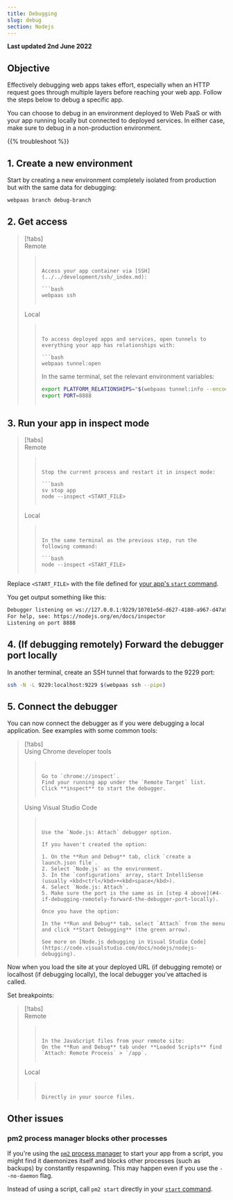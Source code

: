 ```yaml
---
title: Debugging
slug: debug
section: Nodejs
---
```


**Last updated 2nd June 2022**



## Objective  

Effectively debugging web apps takes effort,
especially when an HTTP request goes through multiple layers before reaching your web app.
Follow the steps below to debug a specific app.

You can choose to debug in an environment deployed to Web PaaS
or with your app running locally but connected to deployed services.
In either case, make sure to debug in a non-production environment.

{{% troubleshoot %}}

## 1. Create a new environment

Start by creating a new environment completely isolated from production but with the same data for debugging:

```bash
webpaas branch debug-branch
```

## 2. Get access

> [!tabs]      
> Remote     
>> ``` false     
>> 
>> 
>> Access your app container via [SSH](../../development/ssh/_index.md):
>> 
>> ```bash
>> webpaas ssh
>> ```
>> 
>> 
>> ```     
> Local     
>> ``` false     
>> 
>> 
>> To access deployed apps and services, open tunnels to everything your app has relationships with:
>> 
>> ```bash
>> webpaas tunnel:open
>> ```
>> 
>> In the same terminal, set the relevant environment variables:
>> 
>> ```bash
>> export PLATFORM_RELATIONSHIPS="$(webpaas tunnel:info --encode)"
>> export PORT=8888
>> ```
>> 
>> ```     


## 3. Run your app in inspect mode

> [!tabs]      
> Remote     
>> ``` false     
>> 
>> 
>> Stop the current process and restart it in inspect mode:
>> 
>> ```bash
>> sv stop app
>> node --inspect <START_FILE>
>> ```
>> 
>> 
>> ```     
> Local     
>> ``` false     
>> 
>> 
>> In the same terminal as the previous step, run the following command:
>> 
>> ```bash
>> node --inspect <START_FILE>
>> ```
>> 
>> ```     


Replace `<START_FILE>` with the file defined for [your app's `start` command](./_index.md#4-start-your-app).

You get output something like this:

```bash
Debugger listening on ws://127.0.0.1:9229/10701e5d-d627-4180-a967-d47a924c93c0
For help, see: https://nodejs.org/en/docs/inspector
Listening on port 8888
```

## 4. (If debugging remotely) Forward the debugger port locally

In another terminal, create an SSH tunnel that forwards to the 9229 port:

```bash
ssh -N -L 9229:localhost:9229 $(webpaas ssh --pipe)
```

## 5. Connect the debugger

You can now connect the debugger as if you were debugging a local application.
See examples with some common tools:

> [!tabs]      
> Using Chrome developer tools     
>> ``` false     
>> 
>> 
>> Go to `chrome://inspect`.
>> Find your running app under the `Remote Target` list.
>> Click **inspect** to start the debugger.
>> 
>> 
>> ```     
> Using Visual Studio Code     
>> ``` false     
>> 
>> 
>> Use the `Node.js: Attach` debugger option.
>> 
>> If you haven't created the option:
>> 
>> 1. On the **Run and Debug** tab, click `create a launch.json file`.
>> 2. Select `Node.js` as the environment.
>> 3. In the `configurations` array, start IntelliSense (usually <kbd>ctrl</kbd>+<kbd>space</kbd>).
>> 4. Select `Node.js: Attach`.
>> 5. Make sure the port is the same as in [step 4 above](#4-if-debugging-remotely-forward-the-debugger-port-locally).
>> 
>> Once you have the option:
>> 
>> In the **Run and Debug** tab, select `Attach` from the menu and click **Start Debugging** (the green arrow).
>> 
>> See more on [Node.js debugging in Visual Studio Code](https://code.visualstudio.com/docs/nodejs/nodejs-debugging).
>> 
>> ```     

Now when you load the site at your deployed URL (if debugging remote) or localhost (if debugging locally),
the local debugger you've attached is called.

Set breakpoints:

> [!tabs]      
> Remote     
>> ``` false     
>> 
>> 
>> In the JavaScript files from your remote site:
>> On the **Run and Debug** tab under **Loaded Scripts** find `Attach: Remote Process` > `/app`.
>> 
>> 
>> ```     
> Local     
>> ``` false     
>> 
>> 
>> Directly in your source files.
>> 
>> ```     


## Other issues

### pm2 process manager blocks other processes

If you're using the [`pm2` process manager](https://github.com/unitech/pm2) to start your app from a script,
you might find it daemonizes itself and blocks other processes (such as backups) by constantly respawning.
This may happen even if you use the `--no-daemon` flag.

Instead of using a script, call `pm2 start` directly in your [`start` command](./_index.md#4-start-your-app).
